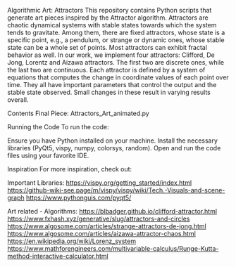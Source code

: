 Algorithmic Art: Attractors
This repository contains Python scripts that generate art pieces inspired by the Attractor algorithm.
Attractors are chaotic dynamical systems with stable states towards which the system tends to gravitate.
Among them, there are fixed attractors, whose state is a specific point, e.g., a pendulum, or strange or dynamic ones, whose stable state can be a whole set of points.
Most attractors can exhibit fractal behavior as well.
In our work, we implement four attractors: Clifford, De Jong, Lorentz and Aizawa attractors. The first two are discrete ones, while the last two are continuous.
Each attractor is defined by a system of equations that computes the change in coordinate values of each point over time.
They all have important parameters that control the output and the stable state observed. Small changes in these result in varying results overall.

Contents
Final Piece: Attractors_Art_animated.py

Running the Code
To run the code:

Ensure you have Python installed on your machine.
Install the necessary libraries (PyQt5, vispy, numpy, colorsys, random).
Open and run the code files using your favorite IDE.

Inspiration
For more inspiration, check out:

Important Libraries:
https://vispy.org/getting_started/index.html
https://github-wiki-see.page/m/vispy/vispy/wiki/Tech.-Visuals-and-scene-graph
https://www.pythonguis.com/pyqt5/

Art related - Algorithms:
https://blbadger.github.io/clifford-attractor.html
https://www.fxhash.xyz/generative/slug/attractors-and-circles
https://www.algosome.com/articles/strange-attractors-de-jong.html
https://www.algosome.com/articles/aizawa-attractor-chaos.html
https://en.wikipedia.org/wiki/Lorenz_system
https://www.mathforengineers.com/multivariable-calculus/Runge-Kutta-method-interactive-calculator.html
